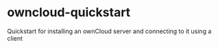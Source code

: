 # owncloud-quickstart

Quickstart for installing an ownCloud server and connecting to it using a client
